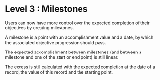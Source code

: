 # Level 3 : Milestones

Users can now have more control over the expected completion of their objectives by creating milestones.

A milestone is a point with an accomplishment value and a date, by which the associated objective progression should pass.

The expected accomplishment between milestones (and between a milestone and one of the start or end point) is still linear.

The excess is still calculated with the expected completion at the date of a record, the value of this record and the starting point.
